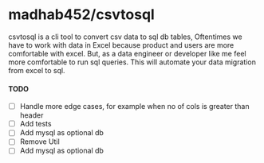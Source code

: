 # madhab452/csvtosql

csvtosql is a cli tool to convert csv data to sql db tables,
Oftentimes we have to work with data in Excel because product and users are more comfortable with excel. But, as a data engineer or developer like me feel more comfortable to run sql queries. This will automate your data migration from excel to sql.

#### TODO

- [ ] Handle more edge cases, for example when no of cols is greater than header
- [ ] Add tests
- [ ] Add mysql as optional db
- [ ] Remove Util
- [ ] Add mysql as optional db
